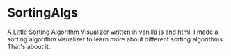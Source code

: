 # SortingAlgs
A Little Sorting Algorithm Visualizer written in vanilla js and html. I made a sorting algorithm visualizer to learn more about different sorting algorithms. That's about it.
